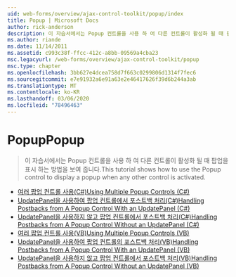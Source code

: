 ```yaml
---
uid: web-forms/overview/ajax-control-toolkit/popup/index
title: Popup | Microsoft Docs
author: rick-anderson
description: 이 자습서에서는 Popup 컨트롤을 사용 하 여 다른 컨트롤이 활성화 될 때 팝업을 표시 하는 방법을 보여 줍니다.
ms.author: riande
ms.date: 11/14/2011
ms.assetid: c993c38f-ffcc-412c-a8bb-09569a4cba23
msc.legacyurl: /web-forms/overview/ajax-control-toolkit/popup
msc.type: chapter
ms.openlocfilehash: 3bb627e4dcea758d7f663c0299806d1314f7fec6
ms.sourcegitcommit: e7e91932a6e91a63e2e46417626f39d6b244a3ab
ms.translationtype: MT
ms.contentlocale: ko-KR
ms.lasthandoff: 03/06/2020
ms.locfileid: "78496463"
---
```

# <a name="popup"></a><span data-ttu-id="7394d-103">Popup</span><span class="sxs-lookup"><span data-stu-id="7394d-103">Popup</span></span>

> <span data-ttu-id="7394d-104">이 자습서에서는 Popup 컨트롤을 사용 하 여 다른 컨트롤이 활성화 될 때 팝업을 표시 하는 방법을 보여 줍니다.</span><span class="sxs-lookup"><span data-stu-id="7394d-104">This tutorial shows how to use the Popup control to display a popup when any other control is activated.</span></span>

- [<span data-ttu-id="7394d-105">여러 팝업 컨트롤 사용(C#)</span><span class="sxs-lookup"><span data-stu-id="7394d-105">Using Multiple Popup Controls (C#)</span></span>](using-multiple-popup-controls-cs.md)
- [<span data-ttu-id="7394d-106">UpdatePanel을 사용하여 팝업 컨트롤에서 포스트백 처리(C#)</span><span class="sxs-lookup"><span data-stu-id="7394d-106">Handling Postbacks from A Popup Control With an UpdatePanel (C#)</span></span>](handling-postbacks-from-a-popup-control-with-an-updatepanel-cs.md)
- [<span data-ttu-id="7394d-107">UpdatePanel을 사용하지 않고 팝업 컨트롤에서 포스트백 처리(C#)</span><span class="sxs-lookup"><span data-stu-id="7394d-107">Handling Postbacks from A Popup Control Without an UpdatePanel (C#)</span></span>](handling-postbacks-from-a-popup-control-without-an-updatepanel-cs.md)
- [<span data-ttu-id="7394d-108">여러 팝업 컨트롤 사용(VB)</span><span class="sxs-lookup"><span data-stu-id="7394d-108">Using Multiple Popup Controls (VB)</span></span>](using-multiple-popup-controls-vb.md)
- [<span data-ttu-id="7394d-109">UpdatePanel을 사용하여 팝업 컨트롤의 포스트백 처리(VB)</span><span class="sxs-lookup"><span data-stu-id="7394d-109">Handling Postbacks from A Popup Control With an UpdatePanel (VB)</span></span>](handling-postbacks-from-a-popup-control-with-an-updatepanel-vb.md)
- [<span data-ttu-id="7394d-110">UpdatePanel을 사용하지 않고 팝업 컨트롤에서 포스트백 처리(VB)</span><span class="sxs-lookup"><span data-stu-id="7394d-110">Handling Postbacks from A Popup Control Without an UpdatePanel (VB)</span></span>](handling-postbacks-from-a-popup-control-without-an-updatepanel-vb.md)
